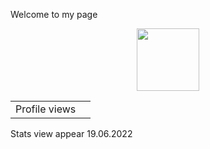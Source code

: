 Welcome to my page <div id="header" align="center"> 
  <img src="https://media.giphy.com/media/ksE9feSa2b4V2GYwY4/giphy.gif" width="100"/>
</div>

<table>
  <tr>
    <td>Profile views</td>
    <td><img src="https://profile-counter.glitch.me/MolfarUA/count.svg" alt="" /></td>
  </tr>
</table>
Stats view appear 19.06.2022
